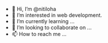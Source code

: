 - 👋 Hi, I’m @nitiloha
- 👀 I’m interested in web development.
- 🌱 I’m currently learning ...
- 💞️ I’m looking to collaborate on ...
- 📫 How to reach me ...

<!---
nitiloha/nitiloha is a ✨ special ✨ repository because its `README.md` (this file) appears on your GitHub profile.
You can click the Preview link to take a look at your changes.
--->
